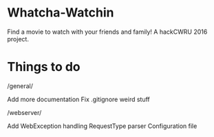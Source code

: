 # Whatcha-Watchin
Find a movie to watch with your friends and family! A hackCWRU 2016 project.


# Things to do

/general/

Add more documentation
Fix .gitignore weird stuff

/webserver/

Add WebException handling
RequestType parser
Configuration file